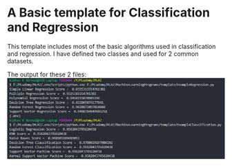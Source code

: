 # A Basic template for Classification and Regression
This template includes most of the basic algorithms used in classification and regression.
I have defined two classes and used for 2 common datasets.

The output for these 2 files:
![Output of Files](out.png?raw=true)